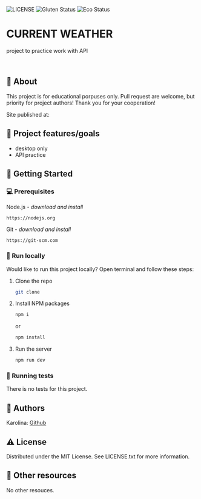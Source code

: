 ![LICENSE](https://img.shields.io/badge/license-MIT-blue.svg?style=flat-square)
![Gluten Status](https://img.shields.io/badge/Gluten-Free-green.svg)
![Eco Status](https://img.shields.io/badge/ECO-Friendly-green.svg)

# CURRENT WEATHER

project to practice work with API

<br>

## 🌟 About

This project is for educational porpuses only. Pull request are welcome, but priority for project authors! Thank you for your cooperation!

Site published at:

## 🎯 Project features/goals

- desktop only
- API practice

## 🧰 Getting Started

### 💻 Prerequisites

Node.js - _download and install_

```
https://nodejs.org
```

Git - _download and install_

```
https://git-scm.com
```

### 🏃 Run locally

Would like to run this project locally? Open terminal and follow these steps:

1. Clone the repo
   ```sh
   git clone
   ```
2. Install NPM packages
   ```sh
   npm i
   ```
   or
   ```sh
   npm install
   ```
3. Run the server
   ```sh
   npm run dev
   ```

### 🧪 Running tests

There is no tests for this project.

## 🎅 Authors

Karolina: [Github](https://github.com/KarolinaMonkeviciute)

## ⚠️ License

Distributed under the MIT License. See LICENSE.txt for more information.

## 🔗 Other resources

No other resouces.
